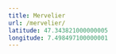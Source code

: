 ```yaml
---
title: Mervelier
url: /mervelier/
latitude: 47.343821000000005
longitude: 7.498497100000001
---
```

